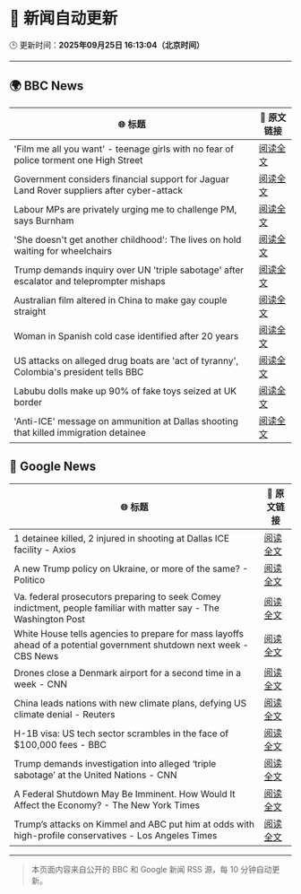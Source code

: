 # 🧠 新闻自动更新

🕒 更新时间：**2025年09月25日 16:13:04（北京时间）**

---

## 🌍 BBC News

| 🌐 标题 | 🔗 原文链接 |
|--------|-------------|
| 'Film me all you want' - teenage girls with no fear of police torment one High Street | [阅读全文](https://www.bbc.com/news/articles/c0q751vlxw1o?at_medium=RSS&at_campaign=rss) |
| Government considers financial support for Jaguar Land Rover suppliers after cyber-attack | [阅读全文](https://www.bbc.com/news/articles/c62nv0xx32go?at_medium=RSS&at_campaign=rss) |
| Labour MPs are privately urging me to challenge PM, says Burnham | [阅读全文](https://www.bbc.com/news/articles/c7v1m873mjyo?at_medium=RSS&at_campaign=rss) |
| 'She doesn't get another childhood': The lives on hold waiting for wheelchairs | [阅读全文](https://www.bbc.com/news/articles/cm2zwm8m41mo?at_medium=RSS&at_campaign=rss) |
| Trump demands inquiry over UN 'triple sabotage' after escalator and teleprompter mishaps | [阅读全文](https://www.bbc.com/news/articles/c3dr0zrr1kpo?at_medium=RSS&at_campaign=rss) |
| Australian film altered in China to make gay couple straight | [阅读全文](https://www.bbc.com/news/articles/cp8w9492lg6o?at_medium=RSS&at_campaign=rss) |
| Woman in Spanish cold case identified after 20 years | [阅读全文](https://www.bbc.com/news/articles/cj4yqwnl1q7o?at_medium=RSS&at_campaign=rss) |
| US attacks on alleged drug boats are 'act of tyranny', Colombia's president tells BBC | [阅读全文](https://www.bbc.com/news/articles/cy8rjp178mno?at_medium=RSS&at_campaign=rss) |
| Labubu dolls make up 90% of fake toys seized at UK border | [阅读全文](https://www.bbc.com/news/articles/c8645pdq4e0o?at_medium=RSS&at_campaign=rss) |
| 'Anti-ICE' message on ammunition at Dallas shooting that killed immigration detainee | [阅读全文](https://www.bbc.com/news/articles/ckge9d26z1ro?at_medium=RSS&at_campaign=rss) |

## 📰 Google News

| 🌐 标题 | 🔗 原文链接 |
|--------|-------------|
| 1 detainee killed, 2 injured in shooting at Dallas ICE facility - Axios | [阅读全文](https://news.google.com/rss/articles/CBMiekFVX3lxTE54X1N4YjVLWDZFT3AtdW43eWlfY1Y2dHR3Q2trUk02S0t5TE1NYjB3VC1UdFJOTVBXRzU3MF9raUJqNC13WEszQ2R6NkhXX3daM0NZM3hnQS1laTI0ODA4aGFVU185clZ3Y0toOFBtSUc0Ymp6RXgwT3hB?oc=5) |
| A new Trump policy on Ukraine, or more of the same? - Politico | [阅读全文](https://news.google.com/rss/articles/CBMiggFBVV95cUxOdWRjVS1FR3hPYVc4NjIwSzd0SzBvY3BXUVI5VWRyR0tRZkVmXzQwMk9rS3NNbWNJSXdZSkdXSWxCckJJZmZCRnFicktncGptcUNzbUdiTW5zeFVpcmFYTm5hdk5nYUdrQ0ViTGV0UmNDQXBYSS1vaVBqYWVkX1pBclNn?oc=5) |
| Va. federal prosecutors preparing to seek Comey indictment, people familiar with matter say - The Washington Post | [阅读全文](https://news.google.com/rss/articles/CBMiowFBVV95cUxOZ2NHbmVmQ2w1TlJ3Z2F6ZTlkRURjajVxUUNObWlsbVdKVGRNLXpnOXVfbE9RRzZHR3drUFdpc3ctVDkzQ0s4SUZXMFFBbDJfS3hMTWxtNEM1b3VjWURBdUlhNjFnZWRIU2dFMUQ3SmVfZVVKMy16dmprN3J0OTFBUTlGSFFyZW9lMUUyOVg0dks3RTV2TERMYkpNa3NwWk9rSFZB?oc=5) |
| White House tells agencies to prepare for mass layoffs ahead of a potential government shutdown next week - CBS News | [阅读全文](https://news.google.com/rss/articles/CBMihgFBVV95cUxOU0hzZFJfendielNEUEFxOVpIa2VZRmNGTUwxNVFQRkZjNjFpYWNDNFU2Mkd1dEhSWGhXVW1CR1hKTkpEU2tGbkoyeDJWNzhmYW04dHZuQUNPMFBtaGg0cFZsSnlScmFvMC1LcmRlRHZvM0JHcDhVWG5mZnF4RjNSbzJsVTlad9IBiwFBVV95cUxQZkdvY0ZpNE0xVmJjMHhJM0dtZUJ0cDNwREhaMC1vcW1yQzJsYkk3V2o3QVVSV1BUV2toSkFYaG91emJuSDBDb0pWelhSd1dLMlJ6cVdhRlUxYUNNazBRd0dWU3FRQi1WbWpkUjJROVlaZmw2X1l3dW5ib0NNZnQ5Vk9vckhablhTbzM0?oc=5) |
| Drones close a Denmark airport for a second time in a week - CNN | [阅读全文](https://news.google.com/rss/articles/CBMijwFBVV95cUxNdjdCdmZpOFRXMnpHeTcwdzNVem85TGMybnltOVI2NmllWEtJajFwTnhoMDUzV01IUEg2eHgzUS1mbVl0bWktbFNEcUJrS3hrWGZ1ZDZpTVBZc2xTVFFVN3ZlVC1mcks3alZyaXBsWFh0YV8yRC1nQW1FMXU5cUV2c3RpM3hzaklmb19Bck1vcw?oc=5) |
| China leads nations with new climate plans, defying US climate denial - Reuters | [阅读全文](https://news.google.com/rss/articles/CBMivgFBVV95cUxQd1lNRV9DZVBWd0c1Y1o2amhoZXVETG81Q3BsdVpGZ0VUQlB3eHNfZm1VM21fcmRkZHlxNFB2M08wZHZleEVsTTdiWFc4TVdHSDBST2N4OThNdm94VkZKbXB3QVRQb1ZlVW5xdUU3aEMzb3BRd0h3Z1ZTRlhEVE1CSm5lRml2em1XeGREWkMtd3dTYU1VSjN3ejJSdVNoUFNmV01mTklkakptU2JfVDZoWTdpRy1oTjZiMV9tZkRR?oc=5) |
| H-1B visa: US tech sector scrambles in the face of $100,000 fees - BBC | [阅读全文](https://news.google.com/rss/articles/CBMiWkFVX3lxTE1FZjdrTGJ3cGZTcDQ5SWVrYmYxNHJHODgxYnp3Qzl3Tkg1WTF4ZDFrNUpGZFdULXJFLVpPelg3RThnS0loT2RQY1VycWJUZ2JfTUlOVWNLZWFUZ9IBX0FVX3lxTE14T0MxMm9yYW91QXZlNnFCcE5lMm9ocjlyRXJkQmxETU9DZjFfWXEyX0VrdUdQMGRKQmxFVjBBdXRoXzRlTjgxc3ZYOGdSbzJfZTdrNTJ2U2ZyMTRCbzFN?oc=5) |
| Trump demands investigation into alleged ‘triple sabotage’ at the United Nations - CNN | [阅读全文](https://news.google.com/rss/articles/CBMipwFBVV95cUxPYlAtUjM3ckZsbEJiX19tSTh6Y2VLMjdUSDhNYWswWVdDSzJLRnFJTFBYQ09HRV9SMnlPS3dNakFmRWJhTjVHMUJFLWxKVlZ0M0hjaktSTGVzUTd6YnRHZDFILXliUk5KMmVQTnJrTlVRRE9RNjFUZlFwTTRVeG9GMjVsQTVmbFlXbWkzOHZpbFhyNDJOb00wMUxnbERXaEJJdVE4Q0RnTQ?oc=5) |
| A Federal Shutdown May Be Imminent. How Would It Affect the Economy? - The New York Times | [阅读全文](https://news.google.com/rss/articles/CBMiigFBVV95cUxPZmtST0gzZjN1NlFqaXRyQmI3eFVvQ0R2YVJHZkw5ZmVfVmV1SDQwWmw3UUhITEdmNzduZVI3amVsRzhrTkNUSWRfOWQzY3VNd0JMTHhrNzhsT2c0azN1Z2JacExvdVhGenZRUkhhQnczV01OQk9WSzFIY1p2ZWZIanJkMFVWemNtRHc?oc=5) |
| Trump’s attacks on Kimmel and ABC put him at odds with high-profile conservatives - Los Angeles Times | [阅读全文](https://news.google.com/rss/articles/CBMiowFBVV95cUxOcHEtTTNXazVqS3Nxa2pnSWdCWGJVOUtqRFR0QWJQTzZlbUhfNUNGY0VKaDlBRE1FZ3VGV0JKTFRseFRnV2dpZ0lHcXJYNFg0MVFVVkZJU2pkMHJqUEpydXByWTI5WUtkaGczYWxfbVQwMEQ5eW9xakEyQUpZWW03V0JlcUZHU29tWmE1RkxjSTVVUGk3OGlBYXVoMXlaZXpreTFJ?oc=5) |

---
> 本页面内容来自公开的 BBC 和 Google 新闻 RSS 源，每 10 分钟自动更新。